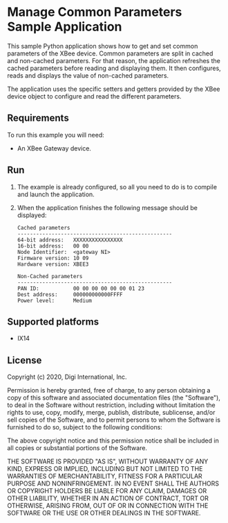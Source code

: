 Manage Common Parameters Sample Application
===========================================

This sample Python application shows how to get and set common parameters of
the XBee device. Common parameters are split in cached and non-cached
parameters. For that reason, the application refreshes the cached parameters
before reading and displaying them. It then configures, reads and displays
the value of non-cached parameters.

The application uses the specific setters and getters provided by the XBee
device object to configure and read the different parameters.

Requirements
------------
To run this example you will need:

* An XBee Gateway device.

Run
---
1. The example is already configured, so all you need to do is to compile and
   launch the application.

2. When the application finishes the following message should be displayed:

       Cached parameters
       --------------------------------------------------
       64-bit address:   XXXXXXXXXXXXXXXX
       16-bit address:   00 00
       Node Identifier:  <gateway NI>
       Firmware version: 10 09
       Hardware version: XBEE3

       Non-Cached parameters
       --------------------------------------------------
       PAN ID:           00 00 00 00 00 00 01 23
       Dest address:     000000000000FFFF
       Power level:      Medium

Supported platforms
-------------------
* IX14

License
-------
Copyright (c) 2020, Digi International, Inc.

Permission is hereby granted, free of charge, to any person obtaining a copy
of this software and associated documentation files (the "Software"), to deal
in the Software without restriction, including without limitation the rights
to use, copy, modify, merge, publish, distribute, sublicense, and/or sell
copies of the Software, and to permit persons to whom the Software is
furnished to do so, subject to the following conditions:

The above copyright notice and this permission notice shall be included in all
copies or substantial portions of the Software.

THE SOFTWARE IS PROVIDED "AS IS", WITHOUT WARRANTY OF ANY KIND, EXPRESS OR
IMPLIED, INCLUDING BUT NOT LIMITED TO THE WARRANTIES OF MERCHANTABILITY,
FITNESS FOR A PARTICULAR PURPOSE AND NONINFRINGEMENT. IN NO EVENT SHALL THE
AUTHORS OR COPYRIGHT HOLDERS BE LIABLE FOR ANY CLAIM, DAMAGES OR OTHER
LIABILITY, WHETHER IN AN ACTION OF CONTRACT, TORT OR OTHERWISE, ARISING FROM,
OUT OF OR IN CONNECTION WITH THE SOFTWARE OR THE USE OR OTHER DEALINGS IN THE
SOFTWARE.
